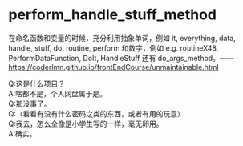 # perform_handle_stuff_method

在命名函数和变量的时候，充分利用抽象单词，例如 it, everything, data, handle, stuff, do, routine, perform 和数字，例如 e.g. routineX48, PerformDataFunction, DoIt, HandleStuff 还有 do_args_method。——https://coderlmn.github.io/frontEndCourse/unmaintainable.html

Q:这是什么项目？  
A:啥都不是，个人网盘属于是。  
Q:那没事了。  
Q:（看看有没有什么密码之类的东西，或者有用的玩意）  
Q:我去，怎么全像是小学生写的一样，毫无卵用。  
A:确实。  
